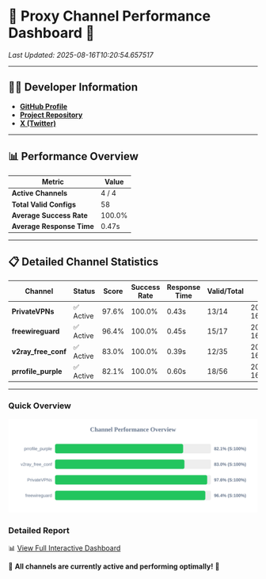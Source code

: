 # 🌟 Proxy Channel Performance Dashboard 🌟

_Last Updated: 2025-08-16T10:20:54.657517_

---

## 👩‍💻 Developer Information

- **[GitHub Profile](https://github.com/4n0nymou3)**  
- **[Project Repository](https://github.com/4n0nymou3/multi-proxy-config-fetcher)**  
- **[X (Twitter)](https://x.com/4n0nymou3)**  

---

## 📊 Performance Overview

| Metric                | Value       |
|-----------------------|-------------|
| **Active Channels**   | 4 / 4       |
| **Total Valid Configs** | 58          |
| **Average Success Rate** | 100.0%      |
| **Average Response Time** | 0.47s       |

---

## 📋 Detailed Channel Statistics

| Channel          | Status     | Score  | Success Rate | Response Time | Valid/Total | Last Success               |
|------------------|------------|--------|--------------|---------------|-------------|----------------------------|
| **PrivateVPNs**  | ✅ Active  | 97.6%  | 100.0% | 0.43s         | 13/14       | 2025-08-16T10:20:54.172726 |
| **freewireguard**  | ✅ Active  | 96.4%  | 100.0% | 0.45s         | 15/17       | 2025-08-16T10:20:54.655783 |
| **v2ray_free_conf**  | ✅ Active  | 83.0%  | 100.0% | 0.39s         | 12/35       | 2025-08-16T10:20:53.701775 |
| **prrofile_purple**  | ✅ Active  | 82.1%  | 100.0% | 0.60s         | 18/56       | 2025-08-16T10:20:53.208394 |

---

### Quick Overview
<div align="center">
  <a href="https://raw.githubusercontent.com/nullluser/NullRepo/refs/heads/main/assets/channel_stats_chart.svg">
    <img src="https://raw.githubusercontent.com/nullluser/NullRepo/refs/heads/main/assets/channel_stats_chart.svg" alt="Source Performance Statistics" width="800">
  </a>
</div>

### Detailed Report
📊 [View Full Interactive Dashboard](https://htmlpreview.github.io/?https://github.com/nullluser/NullRepo/blob/main/assets/performance_report.html)

🎉 **All channels are currently active and performing optimally!** 🎉
